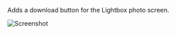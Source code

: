 Adds a download button for the Lightbox photo screen.

![Screenshot](http://vinicius.soylocoporti.org.br/files/2011/09/download-dialog.jpg)
